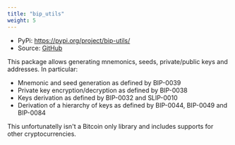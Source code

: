 ```yaml
---
title: "bip_utils"
weight: 5
---
```


- PyPi: https://pypi.org/project/bip-utils/
- Source: [GitHub](https://github.com/ebellocchia/bip_utils/)

This package allows generating mnemonics, seeds, private/public keys and addresses. In particular:

- Mnemonic and seed generation as defined by BIP-0039
- Private key encryption/decryption as defined by BIP-0038
- Keys derivation as defined by BIP-0032 and SLIP-0010
- Derivation of a hierarchy of keys as defined by BIP-0044, BIP-0049 and BIP-0084

This unfortunatelly isn't a Bitcoin only library and includes supports for other cryptocurrencies.
